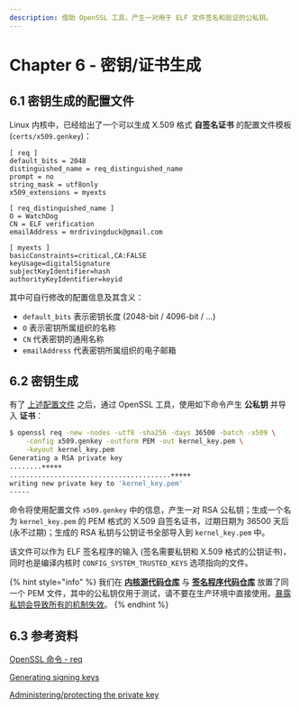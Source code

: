 ```yaml
---
description: 借助 OpenSSL 工具，产生一对用于 ELF 文件签名和验证的公私钥。
---
```


# Chapter 6 - 密钥/证书生成

## 6.1 密钥生成的配置文件

Linux 内核中，已经给出了一个可以生成 X.509 格式 **自签名证书** 的配置文件模板 \(`certs/x509.genkey`\)：

```text
[ req ]
default_bits = 2048
distinguished_name = req_distinguished_name
prompt = no
string_mask = utf8only
x509_extensions = myexts

[ req_distinguished_name ]
O = WatchDog
CN = ELF verification
emailAddress = mrdrivingduck@gmail.com

[ myexts ]
basicConstraints=critical,CA:FALSE
keyUsage=digitalSignature
subjectKeyIdentifier=hash
authorityKeyIdentifier=keyid
```

其中可自行修改的配置信息及其含义：

* `default_bits` 表示密钥长度 \(2048-bit / 4096-bit / ...\)
* `O` 表示密钥所属组织的名称
* `CN` 代表密钥的通用名称
* `emailAddress` 代表密钥所属组织的电子邮箱

## 6.2 密钥生成

有了 [上述配置文件](chapter-6-key-generation.md#61-mi-yao-sheng-cheng-de-pei-zhi-wen-jian) 之后，通过 OpenSSL 工具，使用如下命令产生 **公私钥** 并导入 **证书**：

```bash
$ openssl req -new -nodes -utf8 -sha256 -days 36500 -batch -x509 \
    -config x509.genkey -outform PEM -out kernel_key.pem \
    -keyout kernel_key.pem
Generating a RSA private key
........+++++
........................................+++++
writing new private key to 'kernel_key.pem'
-----
```

命令将使用配置文件 `x509.genkey` 中的信息，产生一对 RSA 公私钥；生成一个名为 `kernel_key.pem` 的 PEM 格式的 X.509 自签名证书，过期日期为 36500 天后 \(永不过期\)；生成的 RSA 私钥与公钥证书全部导入到 `kernel_key.pem` 中。

该文件可以作为 ELF 签名程序的输入 \(签名需要私钥和 X.509 格式的公钥证书\)，同时也是编译内核时 `CONFIG_SYSTEM_TRUSTED_KEYS` 选项指向的文件。

{% hint style="info" %}
我们在 [**内核源代码仓库**](https://github.com/mrdrivingduck/linux-kernel-elf-sig-verify) 与 [**签名程序代码仓库**](https://github.com/mrdrivingduck/linux-elf-binary-signer) 放置了同一个 PEM 文件，其中的公私钥仅用于测试，请不要在生产环境中直接使用。[暴露私钥会导致所有的机制失效](https://www.kernel.org/doc/html/v4.15/admin-guide/module-signing.html#administering-protecting-the-private-key)。
{% endhint %}

## 6.3 参考资料

[OpenSSL 命令 - req](https://www.iteye.com/blog/ctwen-2028630)

[Generating signing keys](https://www.kernel.org/doc/html/v4.15/admin-guide/module-signing.html#generating-signing-keys)

[Administering/protecting the private key](https://www.kernel.org/doc/html/v4.15/admin-guide/module-signing.html#administering-protecting-the-private-key)

